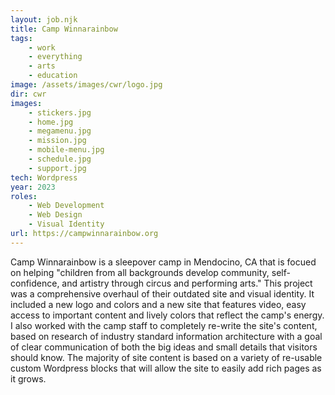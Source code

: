 ```yaml
---
layout: job.njk
title: Camp Winnarainbow
tags: 
    - work
    - everything
    - arts
    - education
image: /assets/images/cwr/logo.jpg
dir: cwr
images:
    - stickers.jpg
    - home.jpg
    - megamenu.jpg
    - mission.jpg
    - mobile-menu.jpg
    - schedule.jpg
    - support.jpg
tech: Wordpress
year: 2023
roles:
    - Web Development
    - Web Design
    - Visual Identity
url: https://campwinnarainbow.org
---
```


Camp Winnarainbow is a sleepover camp in Mendocino, CA that is focued on helping "children from all backgrounds develop community, self-confidence, and artistry through circus and performing arts." This project was a comprehensive overhaul of their outdated site and visual identity. It included a new logo and colors and a new site that features video, easy access to important content and lively colors that reflect the camp's energy. I also worked with the camp staff to completely re-write the site's content, based on research of industry standard information architecture with a goal of clear communication of both the big ideas and small details that visitors should know. The majority of site content is based on a variety of re-usable custom Wordpress blocks that will allow the site to easily add rich pages as it grows.